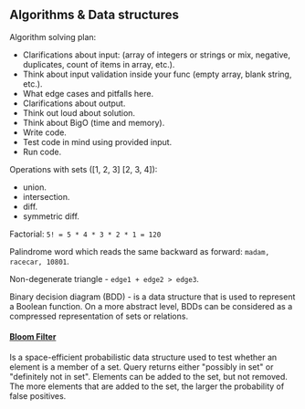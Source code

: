 Algorithms & Data structures
-

Algorithm solving plan:
* Clarifications about input:
  (array of integers or strings or mix, negative, duplicates, count of items in array, etc.).
* Think about input validation inside your func (empty array, blank string, etc.).
* What edge cases and pitfalls here.
* Clarifications about output.
* Think out loud about solution.
* Think about BigO (time and memory).
* Write code.
* Test code in mind using provided input.
* Run code.

Operations with sets ([1, 2, 3] [2, 3, 4]):
* union.
* intersection.
* diff.
* symmetric diff.

Factorial: `5! = 5 * 4 * 3 * 2 * 1 = 120`

Palindrome word which reads the same backward as forward: `madam, racecar, 10801`.

Non-degenerate triangle - `edge1 + edge2 > edge3`.

Binary decision diagram (BDD) -  is a data structure
that is used to represent a Boolean function.
On a more abstract level, BDDs can be considered
as a compressed representation of sets or relations.

#### [Bloom Filter](https://monosnap.com/file/pgYT6nOzrYcA9Y7Qx5Ed8EGDAO2QvX)

Is a space-efficient probabilistic data structure
used to test whether an element is a member of a set.
Query returns either "possibly in set" or "definitely not in set".
Elements can be added to the set, but not removed.
The more elements that are added to the set, the larger the probability of false positives.
